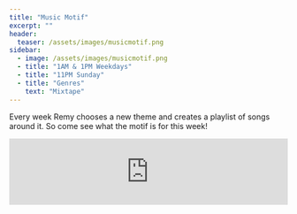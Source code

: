 ```yaml
---
title: "Music Motif"
excerpt: ""
header:
  teaser: /assets/images/musicmotif.png
sidebar:
  - image: /assets/images/musicmotif.png
  - title: "1AM & 1PM Weekdays"
  - title: "11PM Sunday"
  - title: "Genres"
    text: "Mixtape"
---
```


Every week Remy chooses a new theme and creates a playlist of songs around it. So come see what the motif is for this week!

<iframe width="100%" height="120" src="https://www.mixcloud.com/widget/iframe/?hide_cover=1&feed=%2Fravensvoice%2F" frameborder="0" ></iframe>
